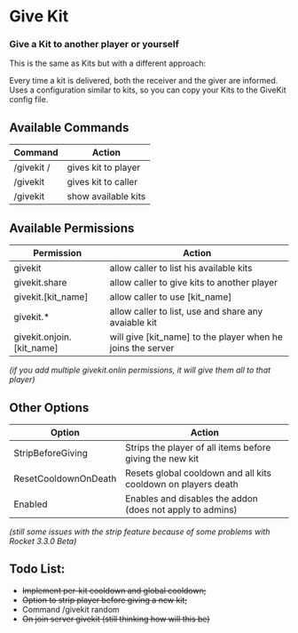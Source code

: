 ﻿# Give Kit
### Give a Kit to another player or yourself

This is the same as Kits but with a different approach:

Every time a kit is delivered, both the receiver and the giver are informed.
Uses a configuration similar to kits, so you can copy your Kits to the GiveKit config file.


## Available Commands
Command | Action
------- | -------
/givekit <kit>/<player>					| gives kit to player
/givekit <kit>						| gives kit to caller
/givekit						| show available kits


## Available Permissions
Permission | Action
------- | -------
<Command>givekit</Command>				| allow caller to list his available kits
<Command>givekit.share</Command>			| allow caller to give kits to another player
<Command>givekit.[kit_name]</Command>			| allow caller to use [kit_name]
<Command>givekit.*</Command>				| allow caller to list, use and share any avaiable kit
<Command>givekit.onjoin.[kit_name]</Command>		| will give [kit_name] to the player when he joins the server
_(if you add multiple givekit.onlin permissions, it will give them all to that player)_


## Other Options
Option | Action
------- | -------
StripBeforeGiving					| Strips the player of all items before giving the new kit 
ResetCooldownOnDeath				| Resets global cooldown and all kits cooldown on players death
Enabled								| Enables and disables the addon (does not apply to admins)
_(still some issues with the strip feature because of some problems with Rocket 3.3.0 Beta)_


## Todo List:
* ~~Implement per-kit cooldown and global cooldown;~~
* ~~Option to strip player before giving a new kit;~~
* Command /givekit random
* ~~On join server givekit (still thinking how will this be)~~
